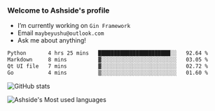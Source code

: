 ### Welcome to Ashside's profile

- I’m currently working on `Gin Framework`
- Email `maybeyushu@outlook.com`
- Ask me about anything!

<!--START_SECTION:waka-->

```txt
Python       4 hrs 25 mins   ███████████████████████░░   92.64 %
Markdown     8 mins          ▓░░░░░░░░░░░░░░░░░░░░░░░░   03.05 %
Qt UI file   7 mins          ▓░░░░░░░░░░░░░░░░░░░░░░░░   02.72 %
Go           4 mins          ▒░░░░░░░░░░░░░░░░░░░░░░░░   01.60 %
```

<!--END_SECTION:waka-->

![GitHub stats](https://github-readme-stats.vercel.app/api?username=Ashside)

![Ashside's Most used languages](https://github-readme-stats.vercel.app/api/top-langs/?username=Ashside&layout=compact&hide_border=true&langs_count=10)


